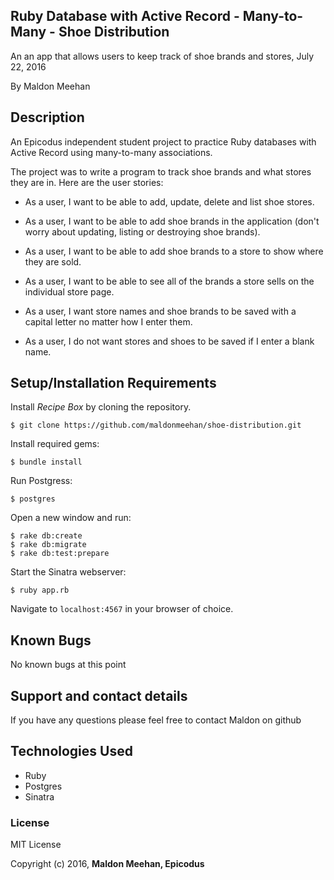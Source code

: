 ## Ruby Database with Active Record - Many-to-Many - Shoe Distribution

An an app that allows users to keep track of shoe brands and stores, July 22, 2016

By Maldon Meehan

## Description

An Epicodus independent student project to practice Ruby databases with Active Record using many-to-many associations.

The project was to write a program to track shoe brands and what stores they are in. Here are the user stories:

* As a user, I want to be able to add, update, delete and list shoe stores.

* As a user, I want to be able to add shoe brands in the application (don't worry about updating, listing or destroying shoe brands).

* As a user, I want to be able to add shoe brands to a store to show where they are sold.

* As a user, I want to be able to see all of the brands a store sells on the individual store page.

* As a user, I want store names and shoe brands to be saved with a capital letter no matter how I enter them.

* As a user, I do not want stores and shoes to be saved if I enter a blank name.

## Setup/Installation Requirements

Install *Recipe Box* by cloning the repository.  
```
$ git clone https://github.com/maldonmeehan/shoe-distribution.git
```

Install required gems:
```
$ bundle install
```

Run Postgress:
```
$ postgres
```

Open a new window and run:
```
$ rake db:create
$ rake db:migrate
$ rake db:test:prepare
```

Start the Sinatra webserver:
```
$ ruby app.rb
```

Navigate to `localhost:4567` in your browser of choice.

## Known Bugs

No known bugs at this point

## Support and contact details

If you have any questions please feel free to contact Maldon on github

## Technologies Used

* Ruby
* Postgres
* Sinatra

### License

MIT License

Copyright (c) 2016, **Maldon Meehan, Epicodus**
